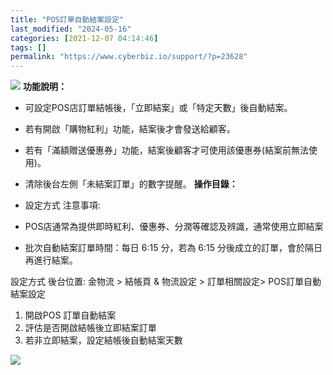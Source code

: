 ```yaml
---
title: "POS訂單自動結案設定"
last_modified: "2024-05-16"
categories: [2021-12-07 04:14:46]
tags: []
permalink: "https://www.cyberbiz.io/support/?p=23628"
---
```


![](https://www.cyberbiz.io/support/wp-content/uploads/2021/08/企業版.png)
**功能說明：**  

* 可設定POS店訂單結帳後，「立即結案」或「特定天數」後自動結案。
* 若有開啟「購物紅利」功能，結案後才會發送給顧客。
* 若有「滿額贈送優惠券」功能，結案後顧客才可使用該優惠券(結案前無法使用)。
* 清除後台左側「未結案訂單」的數字提醒。
**操作目錄：**

* 設定方式
注意事項:  

* POS店通常為提供即時紅利、優惠券、分潤等確認及辨識，通常使用立即結案
* 批次自動結案訂單時間：每日 6:15 分，若為 6:15 分後成立的訂單，會於隔日再進行結案。

設定方式 後台位置: 金物流 > 結帳頁 & 物流設定 > 訂單相關設定> POS訂單自動結案設定  
1. 開啟POS 訂單自動結案  
2. 評估是否開啟結帳後立即結案訂單  
3. 若非立即結案，設定結帳後自動結案天數  

[![](https://www.cyberbiz.io/support/wp-content/uploads/2021/12/POS訂單自動結案設定.png)](https://www.cyberbiz.io/support/wp-content/uploads/2021/12/POS訂單自動結案設定.png)

